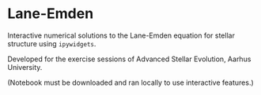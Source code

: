 # Lane-Emden

Interactive numerical solutions to the Lane-Emden equation for stellar structure using `ipywidgets`. 

Developed for the exercise sessions of Advanced Stellar Evolution, Aarhus University. 

(Notebook must be downloaded and ran locally to use interactive features.)
